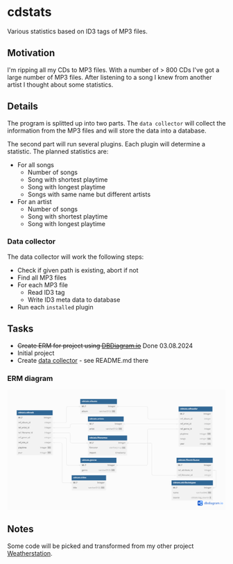# cdstats

Various statistics based on ID3 tags of MP3 files.

## Motivation

I'm ripping all my CDs to MP3 files. With a number of > 800 CDs I've got a large number of MP3 files. After listening to a song I knew from another artist I thought about some statistics.

## Details

The program is splitted up into two parts. The `data collector` will collect the information from the MP3 files and will store the data into a database.

The second part will run several plugins. Each plugin will determine a statistic. The planned statistics are:

- For all songs
  - Number of songs
  - Song with shortest playtime
  - Song with longest playtime
  - Songs with same name but different artists
- For an artist
  - Number of songs
  - Song with shortest playtime
  - Song with longest playtime

### Data collector

The data collector will work the following steps:

- Check if given path is existing, abort if not
- Find all MP3 files
- For each MP3 file
  - Read ID3 tag
  - Write ID3 meta data to database
- Run each `installed` plugin

## Tasks

- ~~Create ERM for project using [DBDiagram.io][tool_dbdiagram]~~ Done 03.08.2024
- Initial project
- Create [data collector][app_datacollector] - see README.md there

### ERM diagram

![cdstats ERM diagram](./doc/cdstats.png "cdstats ERM diagram")

## Notes

Some code will be picked and transformed from my other project [Weatherstation][project_weatherstation].

[app_datacollector]: ./datacollector/README.md
[project_weatherstation]: https://github.com/ThirtySomething/Weatherstation
[tool_dbdiagram]: https://dbdiagram.io/
